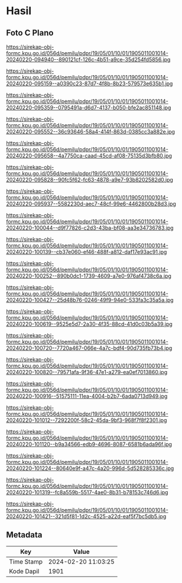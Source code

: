 # Hasil

## Foto C Plano

https://sirekap-obj-formc.kpu.go.id/056d/pemilu/pdpr/19/05/01/10/01/1905011001014-20240220-094940--890121cf-126c-4b51-a9ce-35d254fd5856.jpg

https://sirekap-obj-formc.kpu.go.id/056d/pemilu/pdpr/19/05/01/10/01/1905011001014-20240220-095159--a0390c23-87d7-4f8b-8b23-579573e635b1.jpg

https://sirekap-obj-formc.kpu.go.id/056d/pemilu/pdpr/19/05/01/10/01/1905011001014-20240220-095359--0795491a-d6d7-4137-b050-bfe2ac851148.jpg

https://sirekap-obj-formc.kpu.go.id/056d/pemilu/pdpr/19/05/01/10/01/1905011001014-20240220-095552--36c93646-58a4-414f-863d-0385cc3a882e.jpg

https://sirekap-obj-formc.kpu.go.id/056d/pemilu/pdpr/19/05/01/10/01/1905011001014-20240220-095658--4a7750ca-caad-45cd-af08-75135d3bfb80.jpg

https://sirekap-obj-formc.kpu.go.id/056d/pemilu/pdpr/19/05/01/10/01/1905011001014-20240220-095828--90fc5f62-fc63-4878-a9e7-93b8202582d0.jpg

https://sirekap-obj-formc.kpu.go.id/056d/pemilu/pdpr/19/05/01/10/01/1905011001014-20240220-095937--5582230d-aec7-48cf-99e6-4462800b28d3.jpg

https://sirekap-obj-formc.kpu.go.id/056d/pemilu/pdpr/19/05/01/10/01/1905011001014-20240220-100044--d9f77826-c2d3-43ba-bf08-aa3e34736783.jpg

https://sirekap-obj-formc.kpu.go.id/056d/pemilu/pdpr/19/05/01/10/01/1905011001014-20240220-100139--cb37e060-ef46-488f-a812-daf17e93ac91.jpg

https://sirekap-obj-formc.kpu.go.id/056d/pemilu/pdpr/19/05/01/10/01/1905011001014-20240220-100252--890b0dc1-1739-4609-a7e0-976af4738c6a.jpg

https://sirekap-obj-formc.kpu.go.id/056d/pemilu/pdpr/19/05/01/10/01/1905011001014-20240220-100427--25d48b76-0246-49f9-94e0-533fa3c35a5a.jpg

https://sirekap-obj-formc.kpu.go.id/056d/pemilu/pdpr/19/05/01/10/01/1905011001014-20240220-100619--9525e5d7-2a30-4f35-88cd-41d0c03b5a39.jpg

https://sirekap-obj-formc.kpu.go.id/056d/pemilu/pdpr/19/05/01/10/01/1905011001014-20240220-100720--7720a467-066e-4a7c-bdf4-90d735fb73b4.jpg

https://sirekap-obj-formc.kpu.go.id/056d/pemilu/pdpr/19/05/01/10/01/1905011001014-20240220-100820--79571afa-9f36-47e1-a279-ea0ef7013860.jpg

https://sirekap-obj-formc.kpu.go.id/056d/pemilu/pdpr/19/05/01/10/01/1905011001014-20240220-100916--51575111-11ea-4004-b2b7-6ada0713d949.jpg

https://sirekap-obj-formc.kpu.go.id/056d/pemilu/pdpr/19/05/01/10/01/1905011001014-20240220-101012--7292200f-58c2-45da-9bf3-968f7f8f2301.jpg

https://sirekap-obj-formc.kpu.go.id/056d/pemilu/pdpr/19/05/01/10/01/1905011001014-20240220-101120--b9a34566-edb9-4696-8087-6581b6ada96f.jpg

https://sirekap-obj-formc.kpu.go.id/056d/pemilu/pdpr/19/05/01/10/01/1905011001014-20240220-101224--80640e9f-a47c-4a20-996d-5d528285336c.jpg

https://sirekap-obj-formc.kpu.go.id/056d/pemilu/pdpr/19/05/01/10/01/1905011001014-20240220-101319--fc8a559b-5517-4ae0-8b31-b78153c746d6.jpg

https://sirekap-obj-formc.kpu.go.id/056d/pemilu/pdpr/19/05/01/10/01/1905011001014-20240220-101421--321d5f81-1d2c-4525-a22d-eaf5f7bc5db5.jpg


## Metadata

| Key        | Value               |
| ---------- | ------------------- |
| Time Stamp | 2024-02-20 11:03:25 |
| Kode Dapil | 1901                |



